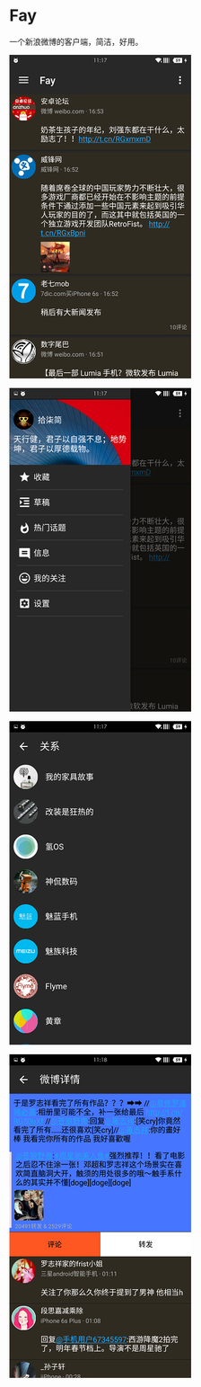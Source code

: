 # Fay

一个新浪微博的客户端，简洁，好用。


![Aaron Swartz](https://github.com/lucassky/Fay/raw/master/doc/main.png)

![Aaron Swartz](https://github.com/lucassky/Fay/raw/master/doc/Screenshot_2016-02-17-11-17-50.png)

![Aaron Swartz](https://github.com/lucassky/Fay/raw/master/doc/Screenshot_2016-02-17-11-17-54.png)

![Aaron Swartz](https://github.com/lucassky/Fay/raw/master/doc/Screenshot_2016-02-17-11-18-11.png)


